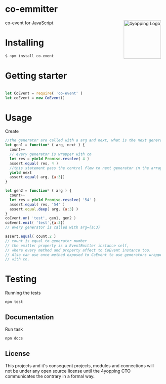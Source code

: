 # co-emmitter

<a href="http://4yopping.com">
    <img src="http://4yopping.com/4yopping.png" alt="4yopping Logo"
         title="4yopping Logo" align="right" width="120px" height="125px" />
</a>


co-event for JavaScript

# Installing

```bash
$ npm install co-event
```

# Getting starter

```js

let CoEvent = require( 'co-event' )
let coEvent = new CoEvent()
```
# Usage

Create

```js
//the generator are called with a arg and next, what is the next generator
let gen1 = function* ( arg, next ) {
  count++
  // every generator is wrapper with co
  let res = yield Promise.resolve( 4 )
  assert.equal( res, 4 )
  //this statement pass the control flow to next generator in the array
  yield next
  assert.equal( arg, {a:3})
}

let gen2 = function* ( arg ) {
  count++
  let res = yield Promise.resolve( '54' )
  assert.equal( res, '54' )
  assert.equal.deep( arg, {a:3} )
}
coEvent.on( 'test', gen1, gen2 )
coEvent.emit( 'test',{a:3})
// every generator is called with arg={a:3}

assert.equal( count,2 )
// count is equal to generator number
// the emitter property is a EventEmitter instance self,
// where every method and property affect to CoEvent instance too.
// Also can use once method exposed to CoEvent to use generators wrapper
// with co.
```


# Testing

Running the tests

```bash
npm test
```


## Documentation
Run task

```bash
npm docs
```


## License
This projects and it's consequent projects, modules and connections will not be under any open source license until the 4yopping CTO communicates the contrary in a formal way.
